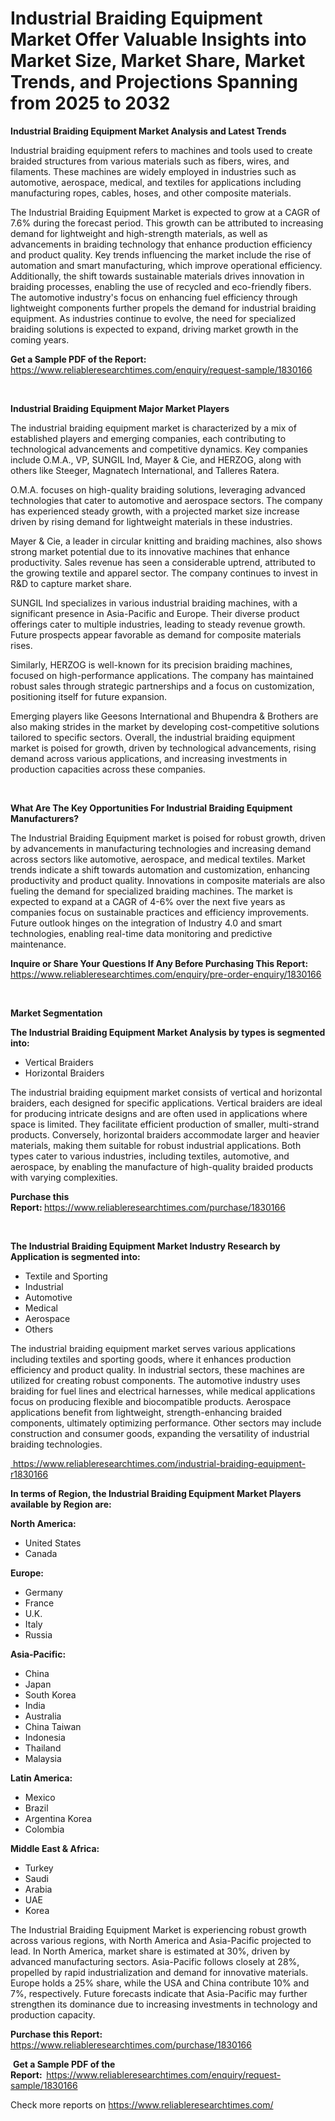 <p><h1>Industrial Braiding Equipment Market Offer Valuable Insights into Market Size, Market Share, Market Trends, and Projections Spanning from 2025 to 2032</h1></p><p><strong>Industrial Braiding Equipment Market Analysis and Latest Trends</strong></p>
<p><p>Industrial braiding equipment refers to machines and tools used to create braided structures from various materials such as fibers, wires, and filaments. These machines are widely employed in industries such as automotive, aerospace, medical, and textiles for applications including manufacturing ropes, cables, hoses, and other composite materials.</p><p>The Industrial Braiding Equipment Market is expected to grow at a CAGR of 7.6% during the forecast period. This growth can be attributed to increasing demand for lightweight and high-strength materials, as well as advancements in braiding technology that enhance production efficiency and product quality. Key trends influencing the market include the rise of automation and smart manufacturing, which improve operational efficiency. Additionally, the shift towards sustainable materials drives innovation in braiding processes, enabling the use of recycled and eco-friendly fibers. The automotive industry's focus on enhancing fuel efficiency through lightweight components further propels the demand for industrial braiding equipment. As industries continue to evolve, the need for specialized braiding solutions is expected to expand, driving market growth in the coming years.</p></p>
<p><strong>Get a Sample PDF of the Report:&nbsp;</strong> <a href="https://www.reliableresearchtimes.com/enquiry/request-sample/1830166?utm_campaign=2007&utm_medium=2&utm_source=Github&utm_content=ia&utm_term=28022025&utm_id=industrial-braiding-equipment">https://www.reliableresearchtimes.com/enquiry/request-sample/1830166</a></p>
<p>&nbsp;</p>
<p><strong>Industrial Braiding Equipment Major Market Players</strong></p>
<p><p>The industrial braiding equipment market is characterized by a mix of established players and emerging companies, each contributing to technological advancements and competitive dynamics. Key companies include O.M.A., VP, SUNGIL Ind, Mayer & Cie, and HERZOG, along with others like Steeger, Magnatech International, and Talleres Ratera.</p><p>O.M.A. focuses on high-quality braiding solutions, leveraging advanced technologies that cater to automotive and aerospace sectors. The company has experienced steady growth, with a projected market size increase driven by rising demand for lightweight materials in these industries.</p><p>Mayer & Cie, a leader in circular knitting and braiding machines, also shows strong market potential due to its innovative machines that enhance productivity. Sales revenue has seen a considerable uptrend, attributed to the growing textile and apparel sector. The company continues to invest in R&D to capture market share.</p><p>SUNGIL Ind specializes in various industrial braiding machines, with a significant presence in Asia-Pacific and Europe. Their diverse product offerings cater to multiple industries, leading to steady revenue growth. Future prospects appear favorable as demand for composite materials rises.</p><p>Similarly, HERZOG is well-known for its precision braiding machines, focused on high-performance applications. The company has maintained robust sales through strategic partnerships and a focus on customization, positioning itself for future expansion.</p><p>Emerging players like Geesons International and Bhupendra & Brothers are also making strides in the market by developing cost-competitive solutions tailored to specific sectors. Overall, the industrial braiding equipment market is poised for growth, driven by technological advancements, rising demand across various applications, and increasing investments in production capacities across these companies.</p></p>
<p>&nbsp;</p>
<p><strong>What Are The Key Opportunities For Industrial Braiding Equipment Manufacturers?</strong></p>
<p><p>The Industrial Braiding Equipment market is poised for robust growth, driven by advancements in manufacturing technologies and increasing demand across sectors like automotive, aerospace, and medical textiles. Market trends indicate a shift towards automation and customization, enhancing productivity and product quality. Innovations in composite materials are also fueling the demand for specialized braiding machines. The market is expected to expand at a CAGR of 4-6% over the next five years as companies focus on sustainable practices and efficiency improvements. Future outlook hinges on the integration of Industry 4.0 and smart technologies, enabling real-time data monitoring and predictive maintenance.</p></p>
<p><strong>Inquire or Share Your Questions If Any Before Purchasing This Report:</strong> <a href="https://www.reliableresearchtimes.com/enquiry/pre-order-enquiry/1830166?utm_campaign=2007&utm_medium=2&utm_source=Github&utm_content=ia&utm_term=28022025&utm_id=industrial-braiding-equipment">https://www.reliableresearchtimes.com/enquiry/pre-order-enquiry/1830166</a></p>
<p>&nbsp;</p>
<p><strong>Market Segmentation</strong></p>
<p><strong>The Industrial Braiding Equipment Market Analysis by types is segmented into:</strong></p>
<p><ul><li>Vertical Braiders</li><li>Horizontal Braiders</li></ul></p>
<p><p>The industrial braiding equipment market consists of vertical and horizontal braiders, each designed for specific applications. Vertical braiders are ideal for producing intricate designs and are often used in applications where space is limited. They facilitate efficient production of smaller, multi-strand products. Conversely, horizontal braiders accommodate larger and heavier materials, making them suitable for robust industrial applications. Both types cater to various industries, including textiles, automotive, and aerospace, by enabling the manufacture of high-quality braided products with varying complexities.</p></p>
<p><strong>Purchase this Report:&nbsp;</strong><a href="https://www.reliableresearchtimes.com/purchase/1830166?utm_campaign=2007&utm_medium=2&utm_source=Github&utm_content=ia&utm_term=28022025&utm_id=industrial-braiding-equipment">https://www.reliableresearchtimes.com/purchase/1830166</a></p>
<p>&nbsp;</p>
<p><strong>The Industrial Braiding Equipment Market Industry Research by Application is segmented into:</strong></p>
<p><ul><li>Textile and Sporting</li><li>Industrial</li><li>Automotive</li><li>Medical</li><li>Aerospace</li><li>Others</li></ul></p>
<p><p>The industrial braiding equipment market serves various applications including textiles and sporting goods, where it enhances production efficiency and product quality. In industrial sectors, these machines are utilized for creating robust components. The automotive industry uses braiding for fuel lines and electrical harnesses, while medical applications focus on producing flexible and biocompatible products. Aerospace applications benefit from lightweight, strength-enhancing braided components, ultimately optimizing performance. Other sectors may include construction and consumer goods, expanding the versatility of industrial braiding technologies.</p></p>
<p><a href="https://www.reliableresearchtimes.com/industrial-braiding-equipment-r1830166?utm_campaign=2007&utm_medium=2&utm_source=Github&utm_content=ia&utm_term=28022025&utm_id=industrial-braiding-equipment">&nbsp;https://www.reliableresearchtimes.com/industrial-braiding-equipment-r1830166</a></p>
<p><strong>In terms of Region, the Industrial Braiding Equipment Market Players available by Region are:</strong></p>
<p>
    <p> <strong> North America: </strong>
        <ul>
            <li>United States</li>
            <li>Canada</li>
        </ul>
        </p> 
    <p> <strong> Europe: </strong>
        <ul>
            <li>Germany</li>
            <li>France</li>
            <li>U.K.</li>
            <li>Italy</li>
            <li>Russia</li>
        </ul>
        </p> 
    <p> <strong> Asia-Pacific: </strong>
        <ul>
            <li>China</li>
            <li>Japan</li>
            <li>South Korea</li>
            <li>India</li>
            <li>Australia</li>
            <li>China Taiwan</li>
            <li>Indonesia</li>
            <li>Thailand</li>
            <li>Malaysia</li>
        </ul>
        </p> 
    <p> <strong> Latin America: </strong>
        <ul>
            <li>Mexico</li>
            <li>Brazil</li>
            <li>Argentina Korea</li>
            <li>Colombia</li>
        </ul>
        </p> 
    <p> <strong> Middle East & Africa: </strong>
        <ul>
            <li>Turkey</li>
            <li>Saudi</li>
            <li>Arabia</li>
            <li>UAE</li>
            <li>Korea</li>
        </ul>
    </p>
    </p>
<p><p>The Industrial Braiding Equipment Market is experiencing robust growth across various regions, with North America and Asia-Pacific projected to lead. In North America, market share is estimated at 30%, driven by advanced manufacturing sectors. Asia-Pacific follows closely at 28%, propelled by rapid industrialization and demand for innovative materials. Europe holds a 25% share, while the USA and China contribute 10% and 7%, respectively. Future forecasts indicate that Asia-Pacific may further strengthen its dominance due to increasing investments in technology and production capacity.</p></p>
<p><strong>Purchase this Report: </strong><a href="https://www.reliableresearchtimes.com/purchase/1830166?utm_campaign=2007&utm_medium=2&utm_source=Github&utm_content=ia&utm_term=28022025&utm_id=industrial-braiding-equipment">https://www.reliableresearchtimes.com/purchase/1830166</a></p>
<p>&nbsp;<strong>Get a Sample PDF of the Report:&nbsp;&nbsp;</strong><a href="https://www.reliableresearchtimes.com/enquiry/request-sample/1830166?utm_campaign=2007&utm_medium=2&utm_source=Github&utm_content=ia&utm_term=28022025&utm_id=industrial-braiding-equipment">https://www.reliableresearchtimes.com/enquiry/request-sample/1830166</a></p>
<p><strong></strong></p>
<p>Check more reports on <a href="https://www.reliableresearchtimes.com/?utm_campaign=2007&utm_medium=2&utm_source=Github&utm_content=ia&utm_term=28022025&utm_id=industrial-braiding-equipment">https://www.reliableresearchtimes.com/</a></p>